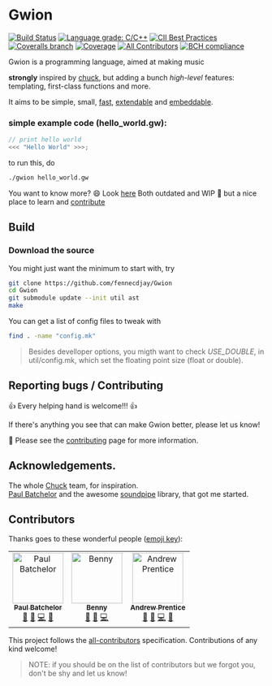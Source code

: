 # Gwion

[![Build Status](https://travis-ci.org/fennecdjay/Gwion.svg?branch=master)](https://travis-ci.org/fennecdjay/Gwion)
[![Language grade: C/C++](https://img.shields.io/lgtm/grade/cpp/g/fennecdjay/Gwion.svg?logo=lgtm&logoWidth=18)](https://lgtm.com/projects/g/fennecdjay/Gwion/context:cpp)
[![CII Best Practices](https://bestpractices.coreinfrastructure.org/projects/2417/badge)](https://bestpractices.coreinfrastructure.org/projects/2417)
[![Coveralls branch](https://img.shields.io/coveralls/fennecdjay/Gwion/master.svg)](https://coveralls.io/github/fennecdjay/Gwion?branch=master)
[![Coverage](https://raw.githubusercontent.com/fennecdjay/gwion-coverage-report/master/badge.svg?sanitize=true)](https://fennecdjay.github.io/gwion-coverage-report/)
[![All Contributors](https://img.shields.io/badge/all_contributors-3-orange.svg)](#contributors)
[![BCH compliance](https://bettercodehub.com/edge/badge/fennecdjay/Gwion?branch=master)](https://bettercodehub.com/)

Gwion is a programming language, aimed at making music

**strongly** inspired by [chuck](http://chuck.stanford.edu/), but adding a bunch *high-level* features:  
	  templating, first-class functions and more.  
<!-- TODO: add benchmarks in doc and link to it -->
It aims to be simple, small,
 [fast](https://fennecdjay.github.io/Gwion/#Benchmarks/),
 [extendable](https://github.com/fennecdjay/Gwion-plug) and [embeddable](https://github.com/fennecdjay/Gwion/blob/master/src/main.c#L18-L31).

### simple example code (hello_world.gw):

```cpp
// print hello world
<<< "Hello World" >>>;
```
to run this, do

```sh
./gwion hello_world.gw
```
You want to know more? :smile: Look [here](https://fennecdjay.github.io/Gwion/)
Both outdated and WIP :construction_worker: but a nice place to learn and [contribute](https://github.com/fennecdjay/gwion/issues)

## Build
### Download the source
You might just want the minimum to start with, try
``` sh
git clone https://github.com/fennecdjay/Gwion
cd Gwion
git submodule update --init util ast
make
```

You can get a list of config files to tweak with
``` sh
find . -name "config.mk"
```
> Besides develloper options, you migth want to check *USE_DOUBLE*, in util/config.mk, which set the floating point size (float or double).

## Reporting bugs / Contributing

:+1: Every helping hand is welcome!!! :+1:  

If there's anything you see that can make Gwion better, please let us know!

:book: Please see the [contributing](.github/CONTRIBUTING.md) page for more information.

## Acknowledgements.
The whole [Chuck](http://chuck.cs.princeton.edu/) team, for inspiration.  
[Paul Batchelor](https://github.com/PaulBatchelor) and the awesome [soundpipe](https://github.com/PaulBatchelor/Soundpipe) library, that got me started.

## Contributors

Thanks goes to these wonderful people ([emoji key](https://github.com/kentcdodds/all-contributors#emoji-key)):
<!-- ALL-CONTRIBUTORS-LIST:START - Do not remove or modify this section -->
<!-- prettier-ignore -->
<table><tr><td align="center"><a href="http://paulbatchelor.github.io"><img src="https://avatars3.githubusercontent.com/u/8139389?v=4" width="100px;" alt="Paul Batchelor"/><br /><sub><b>Paul Batchelor</b></sub></a><br /><a href="#question-PaulBatchelor" title="Answering Questions">💬</a> <a href="https://github.com/fennecdjay/Gwion/issues?q=author%3APaulBatchelor" title="Bug reports">🐛</a> <a href="https://github.com/fennecdjay/Gwion/commits?author=PaulBatchelor" title="Code">💻</a> <a href="#ideas-PaulBatchelor" title="Ideas, Planning, & Feedback">🤔</a></td><td align="center"><a href="https://github.com/originalsouth"><img src="https://avatars1.githubusercontent.com/u/5300799?v=4" width="100px;" alt="Benny"/><br /><sub><b>Benny</b></sub></a><br /><a href="#question-originalsouth" title="Answering Questions">💬</a> <a href="https://github.com/fennecdjay/Gwion/issues?q=author%3Aoriginalsouth" title="Bug reports">🐛</a> <a href="https://github.com/fennecdjay/Gwion/commits?author=originalsouth" title="Code">💻</a></td><td align="center"><a href="https://github.com/scalarwaves"><img src="https://avatars1.githubusercontent.com/u/4212896?v=4" width="100px;" alt="Andrew Prentice"/><br /><sub><b>Andrew Prentice</b></sub></a><br /><a href="#question-scalarwaves" title="Answering Questions">💬</a> <a href="https://github.com/fennecdjay/Gwion/issues?q=author%3Ascalarwaves" title="Bug reports">🐛</a> <a href="https://github.com/fennecdjay/Gwion/commits?author=scalarwaves" title="Code">💻</a> <a href="#ideas-scalarwaves" title="Ideas, Planning, & Feedback">🤔</a></td></tr></table>

<!-- ALL-CONTRIBUTORS-LIST:END -->
This project follows the [all-contributors](https://github.com/kentcdodds/all-contributors) specification. Contributions of any kind welcome!

>    NOTE: if you should be on the list of contributors but we forgot you, don't be shy and let us know!
